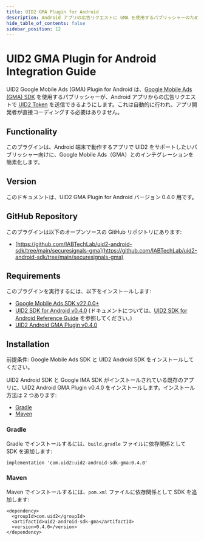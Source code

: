 ```yaml
---
title: UID2 GMA Plugin for Android
description: Android アプリの広告リクエストに GMA を使用するパブリッシャーのためのガイド。
hide_table_of_contents: false
sidebar_position: 12
---
```

# UID2 GMA Plugin for Android Integration Guide

UID2 Google Mobile Ads (GMA) Plugin for Android は、[Google Mobile Ads (GMA) SDK](https://developers.google.com/ad-manager/mobile-ads-sdk) を使用するパブリッシャーが、Android アプリからの広告リクエストで [UID2 Token](../ref-info/glossary-uid.md#gl-uid2-token) を送信できるようにします。これは自動的に行われ、アプリ開発者が直接コーディングする必要はありません。

## Functionality

このプラグインは、Android 端末で動作するアプリで UID2 をサポートしたいパブリッシャー向けに、Google Mobile Ads（GMA）とのインテグレーションを簡素化します。

## Version

<!-- As of 2023-07-15 -->

このドキュメントは、UID2 GMA Plugin for Android バージョン 0.4.0 用です。

## GitHub Repository

このプラグインは以下のオープンソースの GitHub リポジトリにあります:

- [https://github.com/IABTechLab/uid2-android-sdk/tree/main/securesignals-gma](https://github.com/IABTechLab/uid2-android-sdk/tree/main/securesignals-gma)

## Requirements 

このプラグインを実行するには、以下をインストールします:

- [Google Mobile Ads SDK v22.0.0+](https://developers.google.com/admob/android/sdk)
- [UID2 SDK for Android v0.4.0](https://central.sonatype.com/artifact/com.uid2/uid2-android-sdk) (ドキュメントについては、[UID2 SDK for Android Reference Guide](../sdks/uid2-sdk-ref-android.md) を参照してください。)
- [UID2 Android GMA Plugin v0.4.0](https://central.sonatype.com/artifact/com.uid2/uid2-android-sdk-gma)

## Installation

前提条件: Google Mobile Ads SDK と UID2 Android SDK をインストールしてください。

UID2 Android SDK と Google IMA SDK がインストールされている既存のアプリに、UID2 Android GMA Plugin v0.4.0 をインストールします。インストール方法は 2 つあります:

- [Gradle](#gradle)
- [Maven](#maven)

### Gradle 

Gradle でインストールするには、`build.gradle` ファイルに依存関係として SDK を追加します:

```
implementation 'com.uid2:uid2-android-sdk-gma:0.4.0'
```

### Maven 

Maven でインストールするには、`pom.xml` ファイルに依存関係として SDK を追加します:

```
<dependency>
  <groupId>com.uid2</groupId>
  <artifactId>uid2-android-sdk-gma</artifactId>
  <version>0.4.0</version>
</dependency>
```

<!-- eng_jp -->
